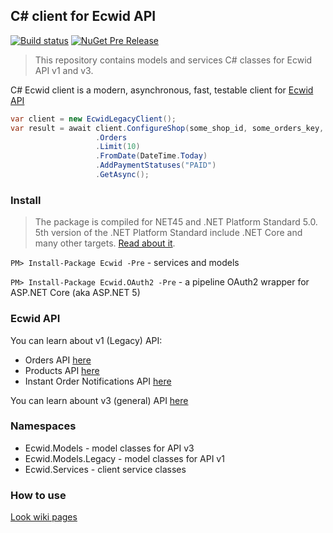 ## C# client for Ecwid API
[![Build status](https://ci.appveyor.com/api/projects/status/4mgx59ese69wjx7d?svg=true)](https://ci.appveyor.com/project/kroniak/extensions-ecwid)
[![NuGet Pre Release](https://img.shields.io/nuget/vpre/Ecwid.svg)](https://www.nuget.org/packages/Ecwid/)
> This repository contains models and services C# classes for Ecwid API v1 and v3.

C# Ecwid client is a modern, asynchronous, fast, testable client for [Ecwid API](https://developers.ecwid.com/api-documentation)

```c#
var client = new EcwidLegacyClient();
var result = await client.ConfigureShop(some_shop_id, some_orders_key, some_products_key)
                   .Orders
                   .Limit(10)
                   .FromDate(DateTime.Today)
                   .AddPaymentStatuses("PAID")
                   .GetAsync();
```
### Install
> The package is compiled for NET45 and .NET Platform Standard 5.0. 5th version of the .NET Platform Standard include .NET Core and many other targets. [Read about it](https://github.com/dotnet/corefx/blob/master/Documentation/architecture/net-platform-standard.md#mapping-the-net-platform-standard-to-platforms). 

`PM> Install-Package Ecwid -Pre` - services and models

`PM> Install-Package Ecwid.OAuth2 -Pre` - a pipeline OAuth2 wrapper for ASP.NET Core (aka ASP.NET 5)
### Ecwid API
You can learn about v1 (Legacy) API:
- Orders API [here](https://help.ecwid.com/customer/en/portal/articles/1166917-legacy-order-api)
- Products API [here](https://help.ecwid.com/customer/en/portal/articles/1163920-legacy-product-api)
- Instant Order Notifications API [here](https://help.ecwid.com/customer/en/portal/articles/1167200-instant-order-notifications-api)

You can learn abount v3 (general) API [here](https://developers.ecwid.com/api-documentation)
### Namespaces
- Ecwid.Models - model classes for API v3
- Ecwid.Models.Legacy - model classes for API v1
- Ecwid.Services - client service classes

### How to use
[Look wiki pages](https://github.com/kroniak/extensions-ecwid/wiki)